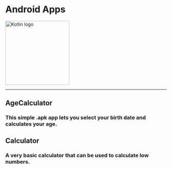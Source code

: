 <h1>Android Apps</h1>
<img src="https://miro.medium.com/max/1100/1*YQgmKR1B9Pf58frRdGqMyA.jpeg" alt="Kotlin logo" height="200" width="auto"/>
<hr>
<h2>AgeCalculator</h2>
<h3>This simple .apk app lets you select your birth date and calculates your age.</h3>
<h2>Calculator</h2>
<h3>A very basic calculator that can be used to calculate low numbers.</h3>
